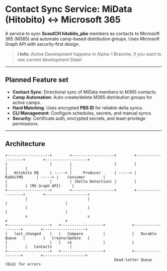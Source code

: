 # Contact Sync Service: MiData (Hitobito) ↔ Microsoft 365

A service to sync **ScoutCH hitobito_pbs** members as contacts to Microsoft 365 (M365) and automate camp-based distribution groups. Uses Microsoft Graph API with security-first design.

> **ℹ️ Info:**
> Active Development happens in Alpha-1 Branche, if you want to see current development State!

---

## Planned Feature set
- **Contact Sync**: Directional sync of MiData members to M365 contacts.
- **Camp Automation**: Auto-create/delete M365 distribution groups for active camps.
- **Hard Matching**: Uses encrypted **PBS ID** for reliable delta syncs.
- **CLI Management**: Configure schedules, secrets, and manual syncs.
- **Security**: Certificate auth, encrypted secrets, and least-privilege permissions.

---

## Architecture
```Text
+-------------------+        +-------------------+        +-------------------+        +-------------------+
|                   |        |                   |        |                   |        |                   |
|   Hitobito DB     | -----> |     Producer      | -----> |     RabbitMQ      | -----> |    Consumer        |
|                   |        | (Delta Detection) |        |                   |        | (MS Graph API)     |
+-------------------+        +-------------------+        +-------------------+        +-------------------+
         |                           |                                  |                          |
         |                           |                                  |                          |
         v                           v                                  v                          v
+-------------------+   +-------------------+            +-------------------+        +-------------------+
|   last_changed    |   |   Compare         |            |   Durable Queue   |        |   Create/Update   |
|                   |   |   vs              |            |                   |        |   Contacts        |
+-------------------+   +-------------------+            +-------------------+        +-------------------+
                                                 Dead-letter Queue (DLQ) for errors
```